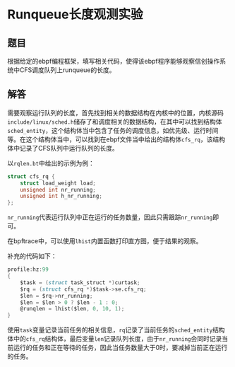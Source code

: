 # Runqueue长度观测实验

## 题目

根据给定的ebpf编程框架，填写相关代码，使得该ebpf程序能够观察信创操作系统中CFS调度队列上runqueue的长度。

## 解答

需要观察运行队列的长度，首先找到相关的数据结构在内核中的位置，内核源码`include/linux/sched.h`储存了和调度相关的数据结构，在其中可以找到结构体`sched_entity`，这个结构体当中包含了任务的调度信息，如优先级、运行时间等。在这个结构体当中，可以找到在ebpf文件当中给出的结构体`cfs_rq`，该结构体中记录了CFS队列中运行队列的长度。

以`rqlen.bt`中给出的示例为例：
```c
struct cfs_rq {
	struct load_weight load;
	unsigned int nr_running;
	unsigned int h_nr_running;
};
```
`nr_running`代表运行队列中正在运行的任务数量，因此只需跟踪`nr_running`即可。

在bpftrace中，可以使用`lhist`内置函数打印直方图，便于结果的观察。

补充的代码如下：
```d
profile:hz:99
{
	$task = (struct task_struct *)curtask;
	$rq = (struct cfs_rq *)$task->se.cfs_rq;
	$len = $rq->nr_running;
	$len = $len > 0 ? $len - 1 : 0;
	@runqlen = lhist($len, 0, 10, 1);
}
```
使用`task`变量记录当前任务的相关信息，`rq`记录了当前任务的`sched_entity`结构体中的`cfs_rq`结构体，最后变量`len`记录队列长度，由于`nr_running`会同时记录当前运行的任务和正在等待的任务，因此当任务数量大于0时，要减掉当前正在运行的任务。